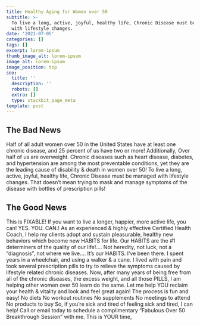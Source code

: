 ```yaml
---
title: Healthy Aging for Women over 50
subtitle: >-
  To live a long, active, joyful, healthy life, Chronic Disease must bemanaged
  with lifestyle changes.
date: '2021-07-05'
categories: []
tags: []
excerpt: lorem-ipsum
thumb_image_alt: lorem-ipsum
image_alt: lorem-ipsum
image_position: top
seo:
  title: ''
  description: ''
  robots: []
  extra: []
  type: stackbit_page_meta
template: post
---
```

## The Bad News

Half of all adult women over 50 in the United States have at least one
chronic disease, and 25 percent of us have two or more! Additionally, Over half of us are
overweight. Chronic diseases such as heart disease, diabetes, and hypertension are
among the most preventable conditions, yet they are the leading cause of disability &
death in women over 50! To live a long, active, joyful, healthy life, Chronic Disease must be
managed with lifestyle changes. That doesn’t mean trying to mask and manage symptoms
of the disease with bottles of prescription pills!

## The Good News

This is FIXABLE! If you want to live a longer, happier, more active life,
you can! YES. YOU. CAN.! As an experienced & highly effective Certified Health Coach,
I help my clients adopt and sustain pleasurable, healthy new behaviors which become new
HABITS for life. Our HABITS are the #1 determiners of the quality of our life!.... Not
heredity, not luck, not a “diagnosis”, not where we live.... It’s our HABITS.
I’ve been there. I spent years in a wheelchair, and using a walker & a cane. I lived with pain
and took several prescription pills to try to relieve the symptoms caused by lifestyle
related chronic diseases. Now, after many years of being free from all of the chronic
diseases, the excess weight, and all those PILLS, I am helping other women over 50 learn
do the same. Let me help YOU reclaim your health & vitality and look and feel great again!
The process is fun and easy!
No diets
No workout routines
No supplements
No meetings to attend
No products to buy
So, if you’re sick and tired of feeling sick and tired, I can help! Call or email today to
schedule a complimentary “Fabulous Over 50 Breakthrough Session” with me.
This is YOUR time,
